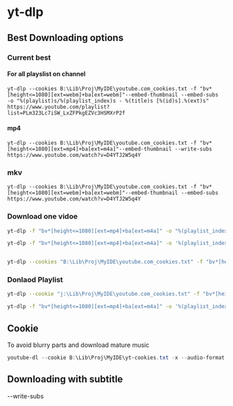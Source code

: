 # yt-dlp



## Best Downloading options

### Current best

#### For all playslist on channel

```pwsh
yt-dlp --cookies B:\Lib\Proj\MyIDE\youtube.com_cookies.txt -f "bv*[height<=1080][ext=webm]+ba[ext=webm]"--embed-thumbnail --embed-subs  -o "%(playlist)s/%(playlist_index)s - %(title)s [%(id)s].%(ext)s" https://www.youtube.com/playlist?list=PLm323Lc7iSW_LxZFPkgEZVc3HSMXrP2f
```

#### mp4
```pwsh
yt-dlp --cookies B:\Lib\Proj\MyIDE\youtube.com_cookies.txt -f "bv*[height<=1080][ext=mp4]+ba[ext=m4a]"--embed-thumbnail --write-subs   https://www.youtube.com/watch?v=D4YTJ2W5q4Y
```
### mkv
```pwsh
yt-dlp --cookies B:\Lib\Proj\MyIDE\youtube.com_cookies.txt -f "bv*[height<=1080][ext=webm]+ba[ext=webm]"--embed-thumbnail --embed-subs   https://www.youtube.com/watch?v=D4YTJ2W5q4Y
```

### Download one vidoe

```bash
yt-dlp -f "bv*[height<=1080][ext=mp4]+ba[ext=m4a]" -o "%(playlist_index)s - %(title)s [%(id)s].%(ext)s" --embed-thumbnail
```

```bash
yt-dlp -f "bv*[height<=1080][ext=mp4]+ba[ext=m4a]" -o '%(playlist_index)s - %(title)s [%(id)s].%(ext)s'  --embed-thumbnail  https://www.youtube.com/c/SebastianLague/playlists

```

```bash

yt-dlp --cookies "B:\Lib\Proj\MyIDE\youtube.com_cookies.txt" -f "bv*[height<=1080][ext=mp4]+ba[ext=m4a]" --embed-thumbnail 
```

### Donlaod Playlist
```bash
yt-dlp --cookie "j:\Lib\Proj\MyIDE\youtube.com_cookies.txt" -f "bv*[height<=1080][ext=mp4]+ba[ext=m4a]" -o '%(playlist)s/%(playlist_index)s - %(title)s.%(ext)s'  --embed-thumbnail  https://www.youtube.com/c/SebastianLague/playlists

```


```bash
yt-dlp -f "bv*[height<=1080][ext=mp4]+ba[ext=m4a]" -o '%(playlist_index)s - %(title)s.%(ext)s'  r_It_X7v-1E --embed-thumbnail  
```

## Cookie

To avoid blurry parts and download mature music

```powershell
youtube-dl --cookie B:\Lib\Proj\MyIDE\yt-cookies.txt -x --audio-format "mp3" https://www.youtube.com/watch?v=anEMXOyCCqc
```

## Downloading with subtitle

--write-subs

